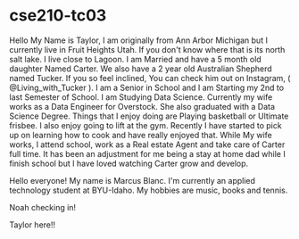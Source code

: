 # cse210-tc03


Hello My Name is Taylor,
I am originally from Ann Arbor Michigan but I currently live in Fruit Heights Utah. If you don't know where that is its north salt lake. I live close to Lagoon. I am Married and have a 5 month old daughter Named Carter. We also have a 2 year old Australian Shepherd named Tucker. If you so feel inclined, You can check him out on Instagram, ( @Living_with_Tucker ). I am a Senior in School and I am Starting my 2nd to last Semester of School. I am Studying Data Science. Currently my wife works as a Data Engineer for Overstock. She also graduated with a Data Science Degree. Things that I enjoy doing are Playing basketball or Ultimate frisbee. I also enjoy going to lift at the gym. Recently I have started to pick up on learning how to cook and have really enjoyed that. While My wife works, I attend school, work as a Real estate Agent and take care of Carter full time. It has been an adjustment for me being a stay at home dad while I finish school but I have loved watching Carter grow and develop.

Hello everyone!
My name is Marcus Blanc.
I'm currently an applied technology student at BYU-Idaho.
My hobbies are music, books and tennis.


Noah checking in!



Taylor here!! 

